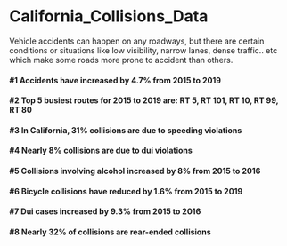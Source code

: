 # California_Collisions_Data

Vehicle accidents can happen on any roadways, but there are certain conditions or situations like low visibility, 
narrow lanes, dense traffic.. etc which make some roads more prone to accident than others. 



#### #1 Accidents have increased by 4.7% from 2015 to 2019

#### #2 Top 5 busiest routes for 2015 to 2019 are: RT 5, RT 101, RT 10, RT 99, RT 80

#### #3 In California, 31% collisions are due to speeding violations

#### #4 Nearly 8% collisions are due to dui violations

#### #5 Collisions involving alcohol increased by 8% from 2015 to 2016

#### #6 Bicycle collisions have reduced by 1.6% from 2015 to 2019

#### #7 Dui cases increased by 9.3% from 2015 to 2016

#### #8 Nearly 32% of collisions are rear-ended collisions
